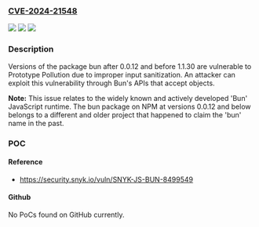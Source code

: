 ### [CVE-2024-21548](https://cve.mitre.org/cgi-bin/cvename.cgi?name=CVE-2024-21548)
![](https://img.shields.io/static/v1?label=Product&message=bun&color=blue)
![](https://img.shields.io/static/v1?label=Version&message=0.0.12%20&color=brightgreen)
![](https://img.shields.io/static/v1?label=Vulnerability&message=Prototype%20Pollution&color=brightgreen)

### Description

Versions of the package bun after 0.0.12 and before 1.1.30 are vulnerable to Prototype Pollution due to improper input sanitization. An attacker can exploit this vulnerability through Bun's APIs that accept objects.**Note:** This issue relates to the widely known and actively developed 'Bun' JavaScript runtime. The bun package on NPM at versions 0.0.12 and below belongs to a different and older project that happened to claim the 'bun' name in the past.

### POC

#### Reference
- https://security.snyk.io/vuln/SNYK-JS-BUN-8499549

#### Github
No PoCs found on GitHub currently.

